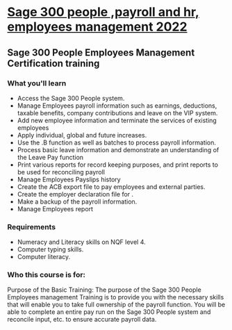 # [Sage 300 people ,payroll and hr, employees management 2022](https://www.udemy.com/course/sage-premier-payroll-hrm-certification/)
## Sage 300 People Employees Management Certification training

### What you'll learn
- Access the Sage 300 People system.
- Manage Employees payroll information such as earnings, deductions, taxable benefits, company contributions and leave on the VIP system.
- Add new employee information and terminate the services of existing employees
- Apply individual, global and future increases.
- Use the .B function as well as batches to process payroll information.
- Process basic leave information and demonstrate an understanding of the Leave Pay function
- Print various reports for record keeping purposes, and print reports to be used for reconciling payroll
- Manage Employees Payslips history
- Create the ACB export file to pay employees and external parties.
- Create the employer declaration file for .
- Make a backup of the payroll information.
- Manage Employees report

### Requirements
- Numeracy and Literacy skills on NQF level 4.
- Computer typing skills.
- Computer literacy.

### Who this course is for:
Purpose of the Basic Training: The purpose of the Sage 300 People Employees management Training is to provide you with the necessary skills that will enable you to take full ownership of the payroll function. You will be able to complete an entire pay run on the Sage 300 People system and reconcile input, etc. to ensure accurate payroll data.
